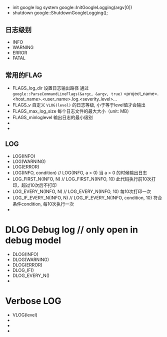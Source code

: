 ## 
+ init google log system
  google::InitGoogleLogging(argv[0])
+ shutdown
  google::ShutdownGoogleLogging();

## 日志级别
+ INFO 
+ WARNING 
+ ERROR 
+ FATAL

## 常用的FLAG
+ FLAGS_log_dir 设置日志输出路径 通过 `google::ParseCommandLineFlags(&argc, &argv, true)`
    <project_name>.<host_name>.<user_name>.log.<severity_level>.<date>.<time>.<pid>
+ FLAGS_v 自定义 `VLOG(level)` 的日志等级, 小于等于level值才会输出
+ FLAGS_max_log_size 每个日志文件的最大大小（unit: MB）
+ FLAGS_minloglevel 输出日志的最小级别
+ 
+ 
## LOG
+ LOG(INFO)
+ LOG(WARNING)
+ LOG(ERROR)
+ LOG(INFO, condition) // LOG(INFO, a > 0) 当 a > 0 的时候输出日志
+ LOG_FIRST_N(INFO, N) // LOG_FIRST_N(INFO, 10) 此代码执行前10次打印，超过10次后不打印
+ LOG_EVERY_N(INFO, N) // LOG_EVERY_N(INFO, 10) 每10次打印一次
+ LOG_IF_EVERY_N(INFO, N) // LOG_IF_EVERY_N(INFO, condition, 10) 符合条件condition, 每10次执行一次
+ 
# DLOG Debug log // only open in debug model
+ DLOG(INFO)
+ DLOG(WARNING)
+ DLOG(ERROR)
+ DLOG_IF()
+ DLOG_EVERY_N()
+ 
# Verbose LOG
+ VLOG(level)
+ 
+ 
+ 













